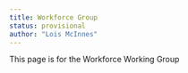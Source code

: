 ```yaml
---
title: Workforce Group
status: provisional
author: "Lois McInnes"
---
```

This page is for the Workforce Working Group